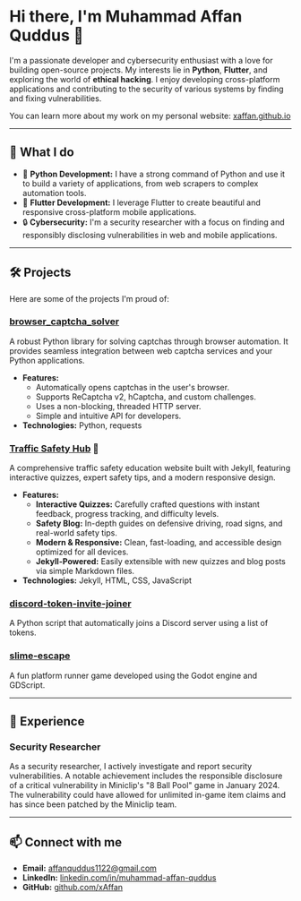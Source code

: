# Hi there, I'm Muhammad Affan Quddus 👋

I'm a passionate developer and cybersecurity enthusiast with a love for building open-source projects. My interests lie in **Python**, **Flutter**, and exploring the world of **ethical hacking**. I enjoy developing cross-platform applications and contributing to the security of various systems by finding and fixing vulnerabilities.

You can learn more about my work on my personal website: [xaffan.github.io](https://xaffan.github.io/)

---

## 🚀 What I do

* 🐍 **Python Development:** I have a strong command of Python and use it to build a variety of applications, from web scrapers to complex automation tools.
* 📱 **Flutter Development:** I leverage Flutter to create beautiful and responsive cross-platform mobile applications.
* 🔒 **Cybersecurity:** I'm a security researcher with a focus on finding and responsibly disclosing vulnerabilities in web and mobile applications.

---

## 🛠️ Projects

Here are some of the projects I'm proud of:

### [browser_captcha_solver](https://github.com/xAffan/browser_captcha_solver)

A robust Python library for solving captchas through browser automation. It provides seamless integration between web captcha services and your Python applications.

*   **Features:**
    *   Automatically opens captchas in the user's browser.
    *   Supports ReCaptcha v2, hCaptcha, and custom challenges.
    *   Uses a non-blocking, threaded HTTP server.
    *   Simple and intuitive API for developers.
*   **Technologies:** Python, requests

### [Traffic Safety Hub](https://github.com/xAffan/traffic-quiz) 🚦

A comprehensive traffic safety education website built with Jekyll, featuring interactive quizzes, expert safety tips, and a modern responsive design.

*   **Features:**
    *   **Interactive Quizzes:** Carefully crafted questions with instant feedback, progress tracking, and difficulty levels.
    *   **Safety Blog:** In-depth guides on defensive driving, road signs, and real-world safety tips.
    *   **Modern & Responsive:** Clean, fast-loading, and accessible design optimized for all devices.
    *   **Jekyll-Powered:** Easily extensible with new quizzes and blog posts via simple Markdown files.
*   **Technologies:** Jekyll, HTML, CSS, JavaScript

### [discord-token-invite-joiner](https://github.com/xAffan/discord-token-invite-joiner)

A Python script that automatically joins a Discord server using a list of tokens.

### [slime-escape](https://github.com/xAffan/slime-escape)

A fun platform runner game developed using the Godot engine and GDScript.

---

## 🔬 Experience

### Security Researcher

As a security researcher, I actively investigate and report security vulnerabilities. A notable achievement includes the responsible disclosure of a critical vulnerability in Miniclip's "8 Ball Pool" game in January 2024. The vulnerability could have allowed for unlimited in-game item claims and has since been patched by the Miniclip team.

---

## 📫 Connect with me

*   **Email:** [affanquddus1122@gmail.com](mailto:affanquddus1122@gmail.com)
*   **LinkedIn:** [linkedin.com/in/muhammad-affan-quddus](https://www.linkedin.com/in/muhammad-affan-quddus-34a076300/)
*   **GitHub:** [github.com/xAffan](https://github.com/xAffan)
